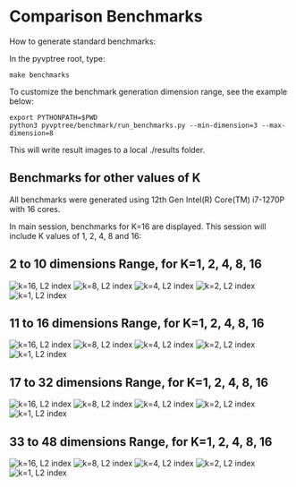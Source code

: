 # Comparison Benchmarks

How to generate standard benchmarks:

In the pyvptree root, type:

```
make benchmarks
```

To customize the benchmark generation dimension range, see the example below:

```
export PYTHONPATH=$PWD
python3 pyvptree/benchmark/run_benchmarks.py --min-dimension=3 --max-dimension=8
```

This will write result images to a local ./results folder.


## Benchmarks for other values of K

All benchmarks were generated using 12th Gen Intel(R) Core(TM) i7-1270P with 16 cores.

In main session, benchmarks for K=16 are displayed. This session will include K values of 1, 2, 4, 8 and 16:


## 2 to 10 dimensions Range, for K=1, 2, 4, 8, 16

![k=16, L2 index](../../docs/img/from_2_to_10/VPTreeL2Index_k_16.png "K=16, L2 index")
![k=8, L2 index](../../docs/img/from_2_to_10/VPTreeL2Index_k_8.png "K=8, L2 index")
![k=4, L2 index](../../docs/img/from_2_to_10/VPTreeL2Index_k_4.png "K=4, L2 index")
![k=2, L2 index](../../docs/img/from_2_to_10/VPTreeL2Index_k_2.png "K=2, L2 index")
![k=1, L2 index](../../docs/img/from_2_to_10/VPTreeL2Index_k_1.png "K=1, L2 index")

## 11 to 16 dimensions Range, for K=1, 2, 4, 8, 16

![k=16, L2 index](../../docs/img/from_11_to_16/VPTreeL2Index_k_16.png "K=16, L2 index")
![k=8, L2 index](../../docs/img/from_11_to_16/VPTreeL2Index_k_8.png "K=8, L2 index")
![k=4, L2 index](../../docs/img/from_11_to_16/VPTreeL2Index_k_4.png "K=4, L2 index")
![k=2, L2 index](../../docs/img/from_11_to_16/VPTreeL2Index_k_2.png "K=2, L2 index")
![k=1, L2 index](../../docs/img/from_11_to_16/VPTreeL2Index_k_1.png "K=1, L2 index")

## 17 to 32 dimensions Range, for K=1, 2, 4, 8, 16

![k=16, L2 index](../../docs/img/from_17_to_32/VPTreeL2Index_k_16.png "K=16, L2 index")
![k=8, L2 index](../../docs/img/from_17_to_32/VPTreeL2Index_k_8.png "K=8, L2 index")
![k=4, L2 index](../../docs/img/from_17_to_32/VPTreeL2Index_k_4.png "K=4, L2 index")
![k=2, L2 index](../../docs/img/from_17_to_32/VPTreeL2Index_k_2.png "K=2, L2 index")
![k=1, L2 index](../../docs/img/from_17_to_32/VPTreeL2Index_k_1.png "K=1, L2 index")

## 33 to 48 dimensions Range, for K=1, 2, 4, 8, 16

![k=16, L2 index](../../docs/img/from_33_to_48/VPTreeL2Index_k_16.png "K=16, L2 index")
![k=8, L2 index](../../docs/img/from_33_to_48/VPTreeL2Index_k_8.png "K=8, L2 index")
![k=4, L2 index](../../docs/img/from_33_to_48/VPTreeL2Index_k_4.png "K=4, L2 index")
![k=2, L2 index](../../docs/img/from_33_to_48/VPTreeL2Index_k_2.png "K=2, L2 index")
![k=1, L2 index](../../docs/img/from_33_to_48/VPTreeL2Index_k_1.png "K=1, L2 index")
